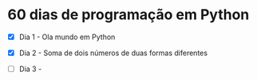 # 60 dias de programação em Python

- [x] Dia 1 - Ola mundo em Python
- [x] Dia 2 - Soma de dois números de duas formas diferentes
- [ ] Dia 3 -
 